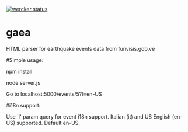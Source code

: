 [![wercker status](https://app.wercker.com/status/d9200c5e9e0620a0b2cd36c620cfde6d/m/master "wercker status")](https://app.wercker.com/project/bykey/d9200c5e9e0620a0b2cd36c620cfde6d)

# gaea

HTML parser for earthquake events data from funvisis.gob.ve

#Simple usage:

npm install

node server.js

Go to localhost:5000/events/5?l=en-US

#i18n support:

Use 'l' param query for event i18n support. Italian (it) and US English (en-US) supported. Default en-US.
